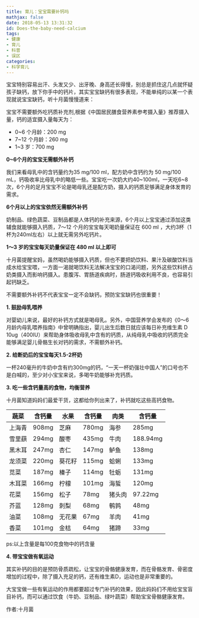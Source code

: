 ```yaml
---
title: 育儿：宝宝需要补钙吗
mathjax: false
date: 2018-05-13 13:31:32
id: Does-the-baby-need-calcium
tags:
- 健康
- 育儿
- 科普
- 误区
categories:
- 科学育儿
---
```


宝宝特别容易出汗、头发又少、出牙晚、身高还长得慢，别总是抓住这几点就怀疑孩子缺钙，放下你手中的钙片，其实宝宝缺钙有很多表现，不能单纯的以某一个表现就说宝宝缺钙，听十月菌慢慢道来：

<!---more--->

宝宝不需要额外吃钙质补充剂,根据《中国居民膳食营养素参考摄入量》推荐摄入量，钙的适宜摄入量每天为：
- 0~6 个月龄：200 mg
- 7~12 个月龄：260 mg
- 1~3 岁：700 mg

**0~6个月的宝宝无需额外补钙**

我们来看母乳中的含钙量约为35 mg/100 ml，配方奶中含钙约为 50 mg/100 mL，钙吸收率比母乳中的略低一些。宝宝吃一次奶大约40~100ml，一天吃6~8次，6个月的足月宝宝不论是喝母乳还是配方奶，摄入的钙质足够满足身体发育的需求。

**6个月以上的宝宝依然无需额外补钙**

奶制品、绿色蔬菜、豆制品都是人体钙的补充来源，6个月以上宝宝通过添加这类辅食就能够摄入钙质，7～12 个月的宝宝每天喝奶量保证在 600 ml ，大约3杯（1杯为240ml左右）以上就无需另外吃钙片。

**1～3 岁的宝宝每天奶量保证在 480 ml 以上即可**

十月菌提醒宝妈，虽然喝奶能够摄入钙质，但也不要把奶饮料、果汁及碳酸饮料当成水给宝宝喂，一方面一渴就喝饮料无法解决宝宝的口渴问题，另外这些饮料挤占奶类摄入而影响钙摄入。患腹泻、胃肠道疾病时，肠道钙吸收利用不良，也容易引起钙缺乏。

不需要额外补钙不代表宝宝一定不会缺钙，预防宝宝缺钙也很重要！

**1. 鼓励母乳喂养**

对婴幼儿来说，最好的补钙方式就是喝母乳。另外，中国营养学会发布的《0～6 月龄内母乳喂养指南》中曾明确指出，婴儿出生后数日就应该每日补充维生素 D 10ug（400IU）来帮助身体吸收母乳中含有的钙质，从纯母乳中吸收的钙质完全能够满足婴儿骨骼生长对钙的需求，不需额外补钙。

**2. 给断奶后的宝宝每天1.5-2杯奶**

一杯240毫升的牛奶中含有约300mg的钙，“一天一杯奶强壮中国人”的口号也不是白喊的，至少对小宝宝来说，多喝牛奶能够补充钙质。

**3. 吃一些含钙量高的食物，均衡营养**

十月菌知道妈妈们最爱干货，这都给你列出来了，补钙就吃这些高钙食物。

| 蔬菜   | 含钙量 | 水果   | 含钙量 | 肉类   | 含钙量   |
| ------ | ------ | ------ | ------ | ------ | -------- |
| 上海青 | 908mg  | 芝麻   | 780mg  | 海参   | 285mg    |
| 雪里蕻 | 294mg  | 酸枣   | 435mg  | 牛肉   | 188.94mg |
| 黑木耳 | 247mg  | 杏仁   | 147mg  | 鲈鱼   | 138mg    |
| 龙须菜 | 220mg  | 葵花籽 | 115mg  | 蛤蜊   | 133mg    |
| 苋菜   | 187mg  | 榛子   | 114mg  | 牡蛎   | 131mg    |
| 木耳菜 | 166mg  | 柠檬   | 101mg  | 海蜇   | 120mg    |
| 花菜   | 156mg  | 松子   | 78mg   | 猪头肉 | 97.22mg  |
| 芥蓝   | 128mg  | 刺梨   | 68mg   | 鹌鹑   | 48mg     |
| 油菜   | 108mg  | 无花果 | 67mg   | 羊肉   | 41mg     |
| 香菜   | 101mg  | 金桔   | 64mg   | 猪蹄   | 33mg     |

ps:以上含量是每100克食物中的钙含量

**4. 带宝宝做有氧运动**

其实补钙的目的是预防骨质疏松，让宝宝的骨骼健康发育，而在骨骼发育、骨密度增加的过程中，除了摄入充足的钙，还有维生素D，运动也是非常重要的。

大宝宝做一些有氧运动的作用都要超过专门补钙的效果，因此妈妈们不用给宝宝盲目补钙，而可以通过饮食（牛奶、豆制品、绿叶蔬菜）帮助宝宝骨骼健康发育。

作者:十月菌